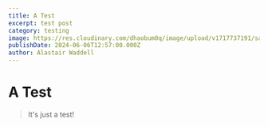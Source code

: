 ```yaml
---
title: A Test
excerpt: test post
category: testing
image: https://res.cloudinary.com/dhaobum0q/image/upload/v1717737191/samples/imagecon-group.jpg
publishDate: 2024-06-06T12:57:00.000Z
author: Alastair Waddell
---
```

# A Test

>It's just a test!
